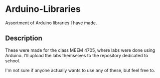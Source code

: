 # Arduino-Libraries
Assortment of Arduino libraries I have made.
## Description
These were made for the class MEEM 4705, where labs were done using Arduino. I'll upload the labs themselves to the repository dedicated to school.

I'm not sure if anyone actually wants to use any of these, but feel free to.
